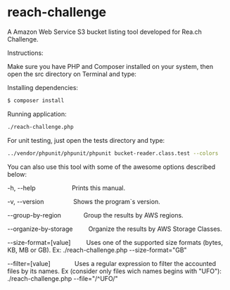 # reach-challenge

A Amazon Web Service S3 bucket listing tool developed for Rea.ch Challenge.


Instructions:

Make sure you have PHP and Composer installed on your system, then open the src directory on Terminal and type:

Installing dependencies:
```sh
$ composer install
```
Running application:
```sh
./reach-challenge.php
```
For unit testing, just open the tests directory and type:
```sh
../vendor/phpunit/phpunit/phpunit bucket-reader.class.test --colors
```

You can also use this tool with some of the awesome options described below:

-h, --help &nbsp;&nbsp;&nbsp;&nbsp;&nbsp;&nbsp;&nbsp;&nbsp;&nbsp;&nbsp;&nbsp;&nbsp;&nbsp;&nbsp;&nbsp;&nbsp;&nbsp;&nbsp;&nbsp;&nbsp;Prints this manual.

-v, --version&nbsp;&nbsp;&nbsp;&nbsp;&nbsp;&nbsp;&nbsp;&nbsp;&nbsp;&nbsp;&nbsp;&nbsp;&nbsp;&nbsp;&nbsp;&nbsp;&nbsp;Shows the program`s version.

--group-by-region&nbsp;&nbsp;&nbsp;&nbsp;&nbsp;&nbsp;&nbsp;&nbsp;&nbsp;&nbsp;&nbsp;&nbsp;&nbsp;Group the results by AWS regions.

--organize-by-storage&nbsp;&nbsp;&nbsp;&nbsp;&nbsp;&nbsp;&nbsp;&nbsp;&nbsp;Organize the results by AWS Storage Classes.

--size-format=[value]&nbsp;&nbsp;&nbsp;&nbsp;&nbsp;&nbsp;&nbsp;&nbsp;&nbsp;Uses one of the supported size formats (bytes, KB, MB or GB). Ex: ./reach-challenge.php --size-format="GB"

--filter=[value]&nbsp;&nbsp;&nbsp;&nbsp;&nbsp;&nbsp;&nbsp;&nbsp;&nbsp;&nbsp;&nbsp;&nbsp;&nbsp;&nbsp;Uses a regular expression to filter the accounted files by its names. Ex (consider only files wich names begins with "UFO"): ./reach-challenge.php --file="/^UFO/"
